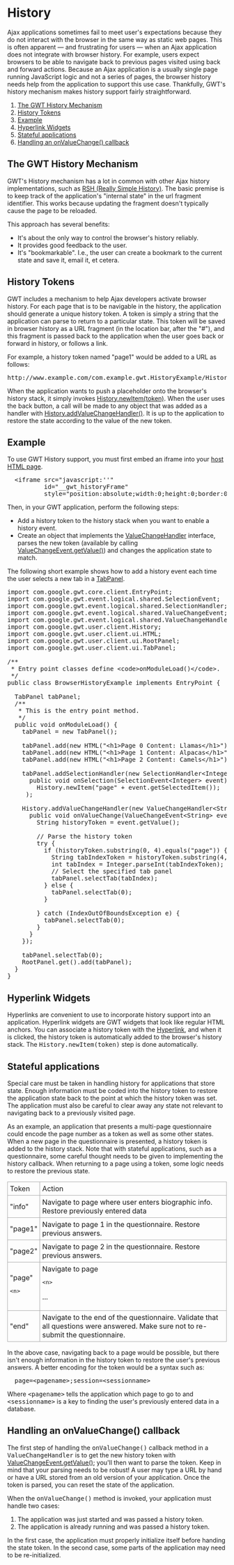 History
===

<p>Ajax applications sometimes fail to meet user's expectations because they do not interact with the browser in the same way as static web pages. This is often apparent &mdash; and
frustrating for users &mdash; when an Ajax application does not integrate with browser history. For example, users expect browsers to be able to navigate back to previous pages visited
using back and forward actions. Because an Ajax application is a usually single page running JavaScript logic and not a series of pages, the browser history needs help from the
application to support this use case. Thankfully, GWT's history mechanism makes history support fairly straightforward.</p>

<ol class="toc" id="pageToc">
  <li><a href="#mechanism">The GWT History Mechanism</a></li>
  <li><a href="#tokens">History Tokens</a></li>
  <li><a href="#example">Example</a></li>
  <li><a href="#widgets">Hyperlink Widgets</a></li>
  <li><a href="#stateful">Stateful applications</a></li>
  <li><a href="#onvaluechange">Handling an onValueChange() callback</a></li>
</ol>


<h2 id="mechanism">The GWT History Mechanism</h2>

<p>GWT's History mechanism has a lot in common with other Ajax history implementations, such as <a href="http://code.google.com/p/reallysimplehistory">RSH (Really
Simple History)</a>. The basic premise is to keep track of the application's &quot;internal state&quot; in the url fragment identifier. This works because updating the fragment doesn't
typically cause the page to be reloaded.</p>

<p>This approach has several benefits:</p>

<ul>
<li>It's about the only way to control the browser's history reliably.</li>

<li>It provides good feedback to the user.</li>

<li>It's &quot;bookmarkable&quot;. I.e., the user can create a bookmark to the current state and save it, email it, et cetera.</li>
</ul>



<h2 id="tokens">History Tokens</h2>

<p>GWT includes a mechanism to help Ajax developers activate browser history. For each page that is to be navigable in the history, the application should generate a unique
history token. A token is simply a string that the application can parse to return to a particular state. This token will be saved in browser history as a URL fragment (in the
location bar, after the &quot;#&quot;), and this fragment is passed back to the application when the user goes back or forward in history, or follows a link.</p>

<p>For example, a history token named &quot;page1&quot; would be added to a URL as follows:</p>

<pre class="prettyprint">
http://www.example.com/com.example.gwt.HistoryExample/HistoryExample.html#page1
</pre>

<p>When the application wants to push a placeholder onto the browser's history stack, it simply invokes <a href="/javadoc/latest/com/google/gwt/user/client/History.html#newItem(java.lang.String)">History.newItem(token)</a>. When
the user uses the back button, a call will be made to any object that was added as a handler with <a href="/javadoc/latest/com/google/gwt/user/client/History.html#addValueChangeHandler(com.google.gwt.event.logical.shared.ValueChangeHandler)">History.addValueChangeHandler()</a>. It is up to the application to restore the state according to the value of the new token.</p>

<h2 id="example">Example</h2>

<p>To use GWT History support, you must first embed an iframe into your <a href="DevGuideOrganizingProjects.html#DevGuideHostPage">host HTML page</a>.</p>

<pre class="prettyprint">
  &lt;iframe src=&quot;javascript:''&quot;
          id=&quot;__gwt_historyFrame&quot;
          style=&quot;position:absolute;width:0;height:0;border:0&quot;&gt;&lt;/iframe&gt;
</pre>

<p>Then, in your GWT application, perform the following steps:</p>

<ul>
<li>Add a history token to the history stack when you want to enable a history event.</li>

<li>Create an object that implements the <a href="/javadoc/latest/com/google/gwt/event/logical/shared/ValueChangeHandler.html">ValueChangeHandler</a> interface, parses the new token (available by calling <a href="/javadoc/latest/com/google/gwt/event/logical/shared/ValueChangeEvent.html#getValue()">ValueChangeEvent.getValue()</a>) and changes the application state to match.</li>
</ul>

<p>The following short example shows how to add a history event each time the user selects a new tab in a <a href="/javadoc/latest/com/google/gwt/user/client/ui/TabPanel.html">TabPanel</a>.</p>

<pre class="prettyprint">
import com.google.gwt.core.client.EntryPoint;
import com.google.gwt.event.logical.shared.SelectionEvent;
import com.google.gwt.event.logical.shared.SelectionHandler;
import com.google.gwt.event.logical.shared.ValueChangeEvent;
import com.google.gwt.event.logical.shared.ValueChangeHandler;
import com.google.gwt.user.client.History;
import com.google.gwt.user.client.ui.HTML;
import com.google.gwt.user.client.ui.RootPanel;
import com.google.gwt.user.client.ui.TabPanel;

/**
 * Entry point classes define &lt;code&gt;onModuleLoad()&lt;/code&gt;.
 */
public class BrowserHistoryExample implements EntryPoint {

  TabPanel tabPanel;
  /**
   * This is the entry point method.
   */
  public void onModuleLoad() {
    tabPanel = new TabPanel();

    tabPanel.add(new HTML(&quot;&lt;h1&gt;Page 0 Content: Llamas&lt;/h1&gt;&quot;), &quot; Page 0 &quot;);
    tabPanel.add(new HTML(&quot;&lt;h1&gt;Page 1 Content: Alpacas&lt;/h1&gt;&quot;), &quot; Page 1 &quot;);
    tabPanel.add(new HTML(&quot;&lt;h1&gt;Page 2 Content: Camels&lt;/h1&gt;&quot;), &quot; Page 2 &quot;);

    tabPanel.addSelectionHandler(new SelectionHandler&lt;Integer&gt;(){
      public void onSelection(SelectionEvent&lt;Integer&gt; event) {
        History.newItem(&quot;page&quot; + event.getSelectedItem());
     );

    History.addValueChangeHandler(new ValueChangeHandler&lt;String&gt;() {
      public void onValueChange(ValueChangeEvent&lt;String&gt; event) {
        String historyToken = event.getValue();

        // Parse the history token
        try {
          if (historyToken.substring(0, 4).equals(&quot;page&quot;)) {
            String tabIndexToken = historyToken.substring(4, 5);
            int tabIndex = Integer.parseInt(tabIndexToken);
            // Select the specified tab panel
            tabPanel.selectTab(tabIndex);
          } else {
            tabPanel.selectTab(0);
          }

        } catch (IndexOutOfBoundsException e) {
          tabPanel.selectTab(0);
        }
      }
    });

    tabPanel.selectTab(0);
    RootPanel.get().add(tabPanel);
  }
}
</pre>

<h2 id="widgets">Hyperlink Widgets</h2>

<p>Hyperlinks are convenient to use to incorporate history support into an application. Hyperlink widgets are GWT widgets that look like regular HTML anchors. You can associate a
history token with the <a href="/javadoc/latest/com/google/gwt/user/client/ui/Hyperlink.html">Hyperlink</a>, and when it is
clicked, the history token is automatically added to the browser's history stack. The <tt>History.newItem(token)</tt> step is done automatically.</p>

<h2 id="stateful">Stateful applications</h2>

<p>Special care must be taken in handling history for applications that store state. Enough information must be coded into the history token to restore the application state back
to the point at which the history token was set. The application must also be careful to clear away any state not relevant to navigating back to a previously visited page.</p>

<p>As an example, an application that presents a multi-page questionnaire could encode the page number as a token as well as some other states. When a new page in the
questionnaire is presented, a history token is added to the history stack. Note that with stateful applications, such as a questionnaire, some careful thought needs to be given to
implementing the history callback. When returning to a page using a token, some logic needs to restore the previous state.</p>

<table>
<tr>
<td style="border: 1px solid #aaa; padding: 5px;">Token</td>
<td style="border: 1px solid #aaa; padding: 5px;">Action</td>
</tr>

<tr>
<td style="border: 1px solid #aaa; padding: 5px;">&quot;info&quot;</td>
<td style="border: 1px solid #aaa; padding: 5px;">Navigate to page where user enters biographic info. Restore previously entered data</td>
</tr>

<tr>
<td style="border: 1px solid #aaa; padding: 5px;">&quot;page1&quot;</td>
<td style="border: 1px solid #aaa; padding: 5px;">Navigate to page 1 in the questionnaire. Restore previous answers.</td>
</tr>

<tr>
<td style="border: 1px solid #aaa; padding: 5px;">&quot;page2&quot;</td>
<td style="border: 1px solid #aaa; padding: 5px;">Navigate to page 2 in the questionnaire. Restore previous answers.</td>
</tr>

<tr>
<td style="border: 1px solid #aaa; padding: 5px;">&quot;page&quot;

<pre>
<span class="error">&lt;n&gt;</span>
</pre>
</td>
<td style="border: 1px solid #aaa; padding: 5px;">Navigate to page

<pre>
<span class="error">&lt;n&gt;</span>
</pre>

...</td>
</tr>

<tr>
<td style="border: 1px solid #aaa; padding: 5px;">&quot;end&quot;</td>
<td style="border: 1px solid #aaa; padding: 5px;">Navigate to the end of the questionnaire. Validate that all questions were answered. Make sure not to re-submit the
questionnaire.</td>
</tr>
</table>



<p>In the above case, navigating back to a page would be possible, but there isn't enough information in the history token to restore the user's previous answers. A better
encoding for the token would be a syntax such as:</p>

<pre class="prettyprint">
  page=&lt;pagename&gt;;session=&lt;sessionname&gt;
</pre>

<p>Where <tt>&lt;pagename&gt;</tt> tells the application which page to go to and <tt>&lt;sessionname&gt;</tt> is a key to finding the user's previously entered data in a
database.</p>

<h2 id="onvaluechange">Handling an onValueChange() callback</h2>

<p>The first step of handling the <tt>onValueChange()</tt> callback method in a <tt>ValueChangeHandler</tt> is to get the new history token with <a href="/javadoc/latest/com/google/gwt/event/logical/shared/ValueChangeEvent.html#getValue()">ValueChangeEvent.getValue()</a>; you'll then want to parse the token. Keep in mind that your parsing needs to be robust! A user may type a URL by hand or have a URL
stored from an old version of your application. Once the token is parsed, you can reset the state of the application.</p>

<p>When the <tt>onValueChange()</tt> method is invoked, your application must handle two cases:</p>

<ol>
<li>The application was just started and was passed a history token.</li>

<li>The application is already running and was passed a history token.</li>
</ol>

<p>In the first case, the application must properly initialize itself before handing the state token. In the second case, some parts of the application may need to be
re-initialized.</p>


